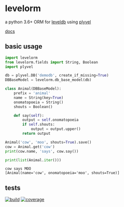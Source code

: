 # levelorm

a python 3.6+ ORM for [leveldb](http://leveldb.org) using [plyvel](https://plyvel.readthedocs.io/)

[docs](https://raylu.github.io/levelorm/)

## basic usage

```python
import levelorm
from levelorm.fields import String, Boolean
import plyvel

db = plyvel.DB('demodb', create_if_missing=True)
DBBaseModel = levelorm.db_base_model(db)

class Animal(DBBaseModel):
    prefix = 'animal'
    name = String(key=True)
    onomatopoeia = String()
    shouts = Boolean()

    def say(self):
        output = self.onomatopoeia
        if self.shouts:
            output = output.upper()
        return output

Animal('cow', 'moo', shouts=True).save()
cow = Animal.get('cow')
print(cow.name, 'says', cow.say())

print(list(Animal.iter()))
```
```
cow says MOO
[Animal(name='cow', onomatopoeia='moo', shouts=True)]
```

## tests

[![build](https://travis-ci.org/raylu/levelorm.svg)](https://travis-ci.org/raylu/levelorm)
[![coverage](https://coveralls.io/repos/github/raylu/levelorm/badge.svg)](https://coveralls.io/github/raylu/levelorm)
